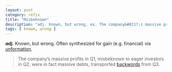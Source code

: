 ```yaml
---
layout: post
category: refix
title: "Misbeknown"
description: "adj. Known, but wrong. ex. The company&#8217;s massive profits in Q1, misbeknown to eager investors in Q2, were in fact massive debts, transported backwords from Q3."
tags: [ known, wrong ]
---
```


***adj.*** Known, but wrong. Often synthesized for gain (e.g. financial) via [unformation](/unformation/).

> The company&#8217;s massive profits in Q1, misbeknown to eager investors in Q2, were in fact massive debts, transported <a title="Backwords" href="/backwords/" >backwords</a> from Q3.
